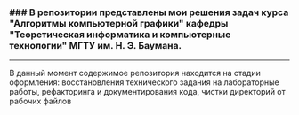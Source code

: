 ### ### В репозитории представлены мои решения задач курса "Алгоритмы компьютерной графики" кафедры "Теоретическая информатика и компьютерные технологии" МГТУ им. Н. Э. Баумана.
***
В данный момент содержимое репозитория находится на стадии оформления: восстановления технического задания на лабораторные работы, рефакторинга и документирования кода, чистки директорий от рабочих файлов